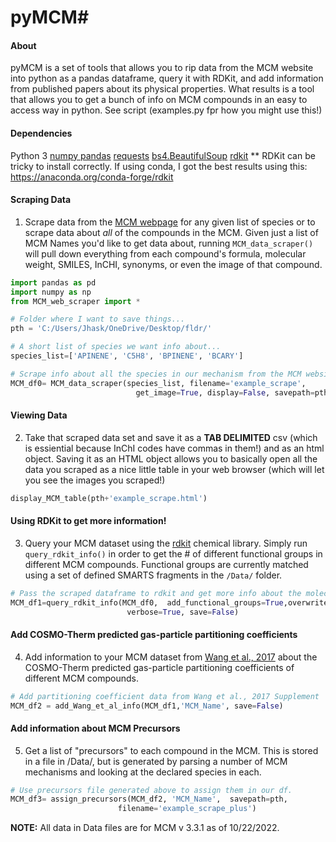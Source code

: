 # pyMCM#

#### About 
pyMCM is a set of tools that allows you to rip data from the MCM website into python as a pandas dataframe, query it with RDKit, and add information from published papers about its physical properties. What results is a tool that allows you to get a bunch of info on MCM compounds in an easy to access way in python.  See script (examples.py fpr how you might use this!)
  
#### Dependencies 
Python 3 
[numpy ](https://numpy.org/) 
[pandas](https://pandas.pydata.org/getting_started.html)
[requests](https://docs.python-requests.org/en/latest/)
[bs4.BeautifulSoup](https://www.crummy.com/software/BeautifulSoup/bs4/doc/)
[rdkit](https://github.com/rdkit/rdkit)    ** RDKit can be tricky to install correctly. If using conda, I got the best results using this: https://anaconda.org/conda-forge/rdkit


#### Scraping Data 
1.  Scrape data from the [MCM webpage](http://mcm.york.ac.uk/) for any given list of species or to scrape data about *all* of the compounds in the MCM. 
          Given just a list of MCM Names you'd like to get data about, running `MCM_data_scraper()`  will pull down everything from each compound's formula, molecular weight, SMILES, InCHI, synonyms, or even the image of that compound. 
          
```python 
import pandas as pd 
import numpy as np 
from MCM_web_scraper import *

# Folder where I want to save things... 
pth = 'C:/Users/Jhask/OneDrive/Desktop/fldr/'

# A short list of species we want info about... 
species_list=['APINENE', 'C5H8', 'BPINENE', 'BCARY']

# Scrape info about all the species in our mechanism from the MCM website & NIST.
MCM_df0= MCM_data_scraper(species_list, filename='example_scrape',
                            get_image=True, display=False, savepath=pth)
```
                            
#### Viewing Data 
2. Take that scraped data set and save it as a **TAB DELIMITED** csv (which is essiential because InChI codes have commas in them!) and as an html object. Saving it as an HTML object allows you to basically open all the data you scraped as a nice little table in your web browser (which will let you see the images you scraped!)

```python
display_MCM_table(pth+'example_scrape.html')
```

#### Using RDKit to get more information! 

3. Query your MCM dataset using the [rdkit](https://github.com/rdkit/rdkit) chemical library. Simply run `query_rdkit_info()` in order to get the # of different functional groups in different MCM compounds. Functional groups are currently matched using a set of defined SMARTS fragments in the `/Data/` folder. 

```python
# Pass the scraped dataframe to rdkit and get more info about the molecule from the SMILES strings  
MCM_df1=query_rdkit_info(MCM_df0,  add_functional_groups=True,overwrite_with_RDKIT=True,
                          verbose=True, save=False)
```
####  Add COSMO-Therm predicted gas-particle partitioning coefficients 
4. Add information to your MCM dataset from [Wang et al., 2017](https://acp.copernicus.org/articles/17/7529/2017/) about the COSMO-Therm predicted gas-particle partitioning coefficients of different MCM compounds.
```python
# Add partitioning coefficient data from Wang et al., 2017 Supplement 
MCM_df2 = add_Wang_et_al_info(MCM_df1,'MCM_Name', save=False)

```
#### Add information about MCM Precursors 
5. Get a list of "precursors" to each compound in the MCM. This is stored in a file in /Data/, but is generated by parsing a number of MCM mechanisms and looking at the declared species in each. 
```python 
# Use precursors file generated above to assign them in our df. 
MCM_df3= assign_precursors(MCM_df2, 'MCM_Name',  savepath=pth, 
                        filename='example_scrape_plus') 

```
**NOTE:** All data in Data files are for MCM v 3.3.1 as of 10/22/2022. 

